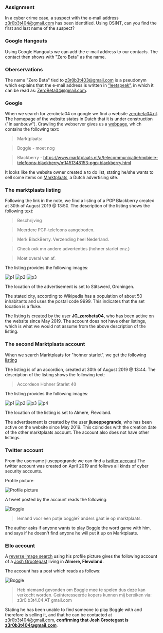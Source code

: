 ### Assignment
In a cyber crime case, a suspect with the e-mail address z3r0b3t404@gmail.com has been identified. Using OSINT, can you find the first and last name of the suspect?

### Google Hangouts
Using Google Hangouts we can add the e-mail address to our contacts. The contact then shows with "Zero Beta" as the name.

### Oberservations
The name "Zero Beta" tied to z3r0b3t403@gmail.com is a pseudonym which explains that the e-mail address is written in [“leetspeak”](https://en.wikipedia.org/wiki/Leet), in which it can be read as:  ZeroBeta04@gmail.com.

### Google
When we search for zerobeta04 on google we find a website [zerobeta04.nl](http://www.zerobeta04.nl/ "zerobeta04.nl").
The homepage of the website states in Dutch that it is under construction ("In aanbouw").
Crawling the webserver gives us a [webpage](http://www.zerobeta04.nl/notes.txt "webpage"), which contains the following text:

>Marktplaats:

>Boggle - moet nog

>Blackberry - https://www.marktplaats.nl/a/telecommunicatie/mobiele-telefoons-blackberry/m1451348153-pgp-blackberry.html

It looks like the website owner created a to do list, stating he/she wants to sell some items on [Marktplaats](https://www.marktplaats.nl/ "Marktplaats"), a Dutch advertising site.

### The marktplaats listing
Following the link in the note, we find a listing of a PGP Blackberry created at 30th of August 2019 @ 13:50.
The description of the listing shows the following text:
>Beschrijving

>Meerdere PGP-telefoons aangeboden.

>Merk BlackBerry. Verzending heel Nederland.

>Check ook mn andere advertenties (hohner starlet enz.)

>Moet overal van af.

The listing provides the following images:

![p1](images/marktplaats-1/1.jpg)
![p2](images/marktplaats-1/2.jpg)
![p3](images/marktplaats-1/3.jpg)

The location of the advertisement is set to Stitswerd, Groningen.

The stated city, according to Wikipedia has a population of about 50 inhabitants and uses the postal code 9999. This indicates that the set location is a fluke.

The listing is created by the user **JG_zerobeta04**, who has been active on the website since May 2019.
The account does not have other listings, which is what we would not assume from the above description of the listing.

### The second Marktplaats account
When we search Marktplaats for "hohner starlet", we get the following [listing](https://www.marktplaats.nl/a/muziek-en-instrumenten/accordeons/m1451345767-accordeon-hohner-starlet.html?c=08c285449651fa109c354bbabe740c1b&previousPage=lr)

The listing is of an accordion, created at 30th of August 2019 @ 13:44.
The description of the listing shows the following text:
>Accordeon Hohner Starlet 40

The listing provides the following images:

![p1](images/marktplaats-2/1.jpg)
![p2](images/marktplaats-2/2.jpg)
![p3](images/marktplaats-2/3.jpg)
![p4](images/marktplaats-2/4.jpg)

The location of the listing is set to Almere, Flevoland.

The advertisement is created by the user **jiuseppegrande**, who has been active on the website since May 2019. This coincides with the creation date of the other marktplaats account.
The account also does not have other listings.

### Twitter account
From the username jiuseppegrande we can find a [twitter account](https://twitter.com/jiuseppe_grande)
The twitter account was created on April 2019 and follows all kinds of cyber security accounts.

Profile picture:

![Profile picture](images/twitter/profile-picture.jpg)

A tweet posted by the account reads the following:

![Boggle](images/twitter/boggle.jpg)
>Iemand voor een potje boggle? anders gaat ie op marktplaats.

The author asks if anyone wants to play Boggle the word game with him, and says if he doesn't find anyone he will put it up on Marktplaats.

### Ello account
A [reverse image search](https://www.reverseimagesearch.com/) using his profile picture gives the following account of a [Josh Grootegast](https://ello.co/joshgrootegast) living in **Almere, Flevoland**.

The account has a post which reads as follows:

![Boggle](images/ello/boggle.jpg)
>Heb niemand gevonden om Boggle mee te spelen dus deze kan verkocht worden. Geïnteresseerde kopers kunnen mij bereiken via: z3r0.b3t4.04 AT gmail.com

Stating he has been unable to find someone to play Boggle with and therefore is selling it, and that he can be contacted at z3r0b3t404@gmail.com, **confirming that Josh Grootegast is z3r0b3t404@gmail.com**.
